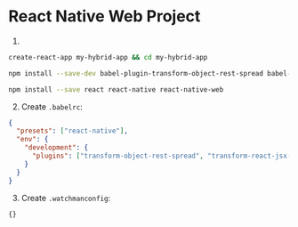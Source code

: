 # React Native Web Project

1. 
```sh
create-react-app my-hybrid-app && cd my-hybrid-app

npm install --save-dev babel-plugin-transform-object-rest-spread babel-plugin-transform-react-jsx-source flow-bin react-test-renderer

npm install --save react react-native react-native-web
```

2. Create `.babelrc`:
```json
{
  "presets": ["react-native"],
  "env": {
    "development": {
      "plugins": ["transform-object-rest-spread", "transform-react-jsx-source"]
    }
  }
}
```

3. Create `.watchmanconfig`:
```js
{}
```

